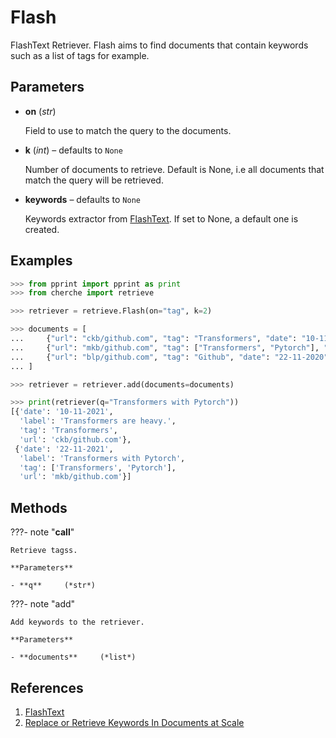 # Flash

FlashText Retriever. Flash aims to find documents that contain keywords such as a list of tags for example.



## Parameters

- **on** (*str*)

    Field to use to match the query to the documents.

- **k** (*int*) – defaults to `None`

    Number of documents to retrieve. Default is None, i.e all documents that match the query will be retrieved.

- **keywords** – defaults to `None`

    Keywords extractor from [FlashText](https://github.com/vi3k6i5/flashtext). If set to None, a default one is created.



## Examples

```python
>>> from pprint import pprint as print
>>> from cherche import retrieve

>>> retriever = retrieve.Flash(on="tag", k=2)

>>> documents = [
...     {"url": "ckb/github.com", "tag": "Transformers", "date": "10-11-2021", "label": "Transformers are heavy."},
...     {"url": "mkb/github.com", "tag": ["Transformers", "Pytorch"], "date": "22-11-2021", "label": "Transformers with Pytorch"},
...     {"url": "blp/github.com", "tag": "Github", "date": "22-11-2020", "label": "Github is a great tool."},
... ]

>>> retriever = retriever.add(documents=documents)

>>> print(retriever(q="Transformers with Pytorch"))
[{'date': '10-11-2021',
  'label': 'Transformers are heavy.',
  'tag': 'Transformers',
  'url': 'ckb/github.com'},
 {'date': '22-11-2021',
  'label': 'Transformers with Pytorch',
  'tag': ['Transformers', 'Pytorch'],
  'url': 'mkb/github.com'}]
```

## Methods

???- note "__call__"

    Retrieve tagss.

    **Parameters**

    - **q**     (*str*)    
    
???- note "add"

    Add keywords to the retriever.

    **Parameters**

    - **documents**     (*list*)    
    
## References

1. [FlashText](https://github.com/vi3k6i5/flashtext)
2. [Replace or Retrieve Keywords In Documents at Scale](https://arxiv.org/abs/1711.00046)

